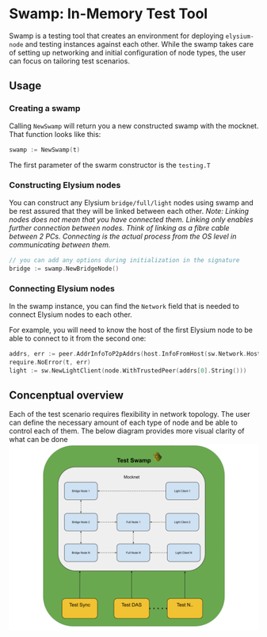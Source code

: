 # Swamp: In-Memory Test Tool

Swamp is a testing tool that creates an environment for deploying `elysium-node` and testing instances against each other.
While the swamp takes care of setting up networking and initial configuration of node types, the user can focus on tailoring test scenarios.

## Usage

### Creating a swamp

Calling `NewSwamp` will return you a new constructed swamp with the mocknet. That function looks like this:

```go
swamp := NewSwamp(t)
```

The first parameter of the swarm constructor is the `testing.T`

### Constructing Elysium nodes

You can construct any Elysium `bridge/full/light` nodes using swamp and be rest assured that they will be linked between each other.
<i>Note: Linking nodes does not mean that you have connected them. Linking only enables further connection between nodes.
Think of linking as a fibre cable between 2 PCs. Connecting is the actual process from the OS level in communicating between them.</i>

```go
// you can add any options during initialization in the signature
bridge := swamp.NewBridgeNode()
```

### Connecting Elysium nodes

In the swamp instance, you can find the `Network` field that is needed to connect Elysium nodes to each other.

For example, you will need to know the host of the first Elysium node to be able to connect to it from the second one:

```go
addrs, err := peer.AddrInfoToP2pAddrs(host.InfoFromHost(sw.Network.Host(bridge.Host.ID())))
require.NoError(t, err)
light := sw.NewLightClient(node.WithTrustedPeer(addrs[0].String()))
```

## Concenptual overview

Each of the test scenario requires flexibility in network topology.
The user can define the necessary amount of each type of node and be able to control each of them.
The below diagram provides more visual clarity of what can be done
![test swamp overview](./swamp/img/test_swamp.svg)
